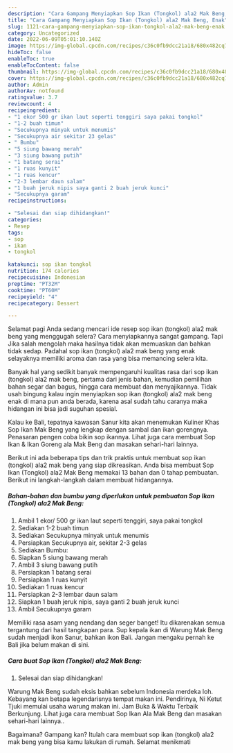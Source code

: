 ```yaml
---
description: "Cara Gampang Menyiapkan Sop Ikan (Tongkol) ala2 Mak Beng, Enak"
title: "Cara Gampang Menyiapkan Sop Ikan (Tongkol) ala2 Mak Beng, Enak"
slug: 1121-cara-gampang-menyiapkan-sop-ikan-tongkol-ala2-mak-beng-enak
category: Uncategorized
date: 2022-06-09T05:01:10.140Z
image: https://img-global.cpcdn.com/recipes/c36c0fb9dcc21a18/680x482cq70/sop-ikan-tongkol-ala2-mak-beng-foto-resep-utama.jpg
hideToc: false
enableToc: true
enableTocContent: false
thumbnail: https://img-global.cpcdn.com/recipes/c36c0fb9dcc21a18/680x482cq70/sop-ikan-tongkol-ala2-mak-beng-foto-resep-utama.jpg
cover: https://img-global.cpcdn.com/recipes/c36c0fb9dcc21a18/680x482cq70/sop-ikan-tongkol-ala2-mak-beng-foto-resep-utama.jpg
author: Admin
authorAv: notfound
ratingvalue: 3.7
reviewcount: 4
recipeingredient:
- "1 ekor 500 gr ikan laut seperti tenggiri saya pakai tongkol"
- "1-2 buah timun"
- "Secukupnya minyak untuk menumis"
- "Secukupnya air sekitar 23 gelas"
- " Bumbu"
- "5 siung bawang merah"
- "3 siung bawang putih"
- "1 batang serai"
- "1 ruas kunyit"
- "1 ruas kencur"
- "2-3 lembar daun salam"
- "1 buah jeruk nipis saya ganti 2 buah jeruk kunci"
- "Secukupnya garam"
recipeinstructions:

- "Selesai dan siap dihidangkan!"
categories:
- Resep
tags:
- sop
- ikan
- tongkol

katakunci: sop ikan tongkol 
nutrition: 174 calories
recipecuisine: Indonesian
preptime: "PT32M"
cooktime: "PT60M"
recipeyield: "4"
recipecategory: Dessert

---
```



Selamat pagi Anda sedang mencari ide resep sop ikan (tongkol) ala2 mak beng yang menggugah selera? Cara menyiapkannya sangat gampang. Tapi Jika salah mengolah maka hasilnya tidak akan memuaskan dan bahkan tidak sedap. Padahal sop ikan (tongkol) ala2 mak beng yang enak selayaknya memiliki aroma dan rasa yang bisa memancing selera kita.


Banyak hal yang sedikit banyak mempengaruhi kualitas rasa dari sop ikan (tongkol) ala2 mak beng, pertama dari jenis bahan, kemudian pemilihan bahan segar dan bagus, hingga cara membuat dan menyajikannya. Tidak usah bingung kalau ingin menyiapkan sop ikan (tongkol) ala2 mak beng enak di mana pun anda berada, karena asal sudah tahu caranya maka hidangan ini bisa jadi suguhan spesial.

Kalau ke Bali, tepatnya kawasan Sanur kita akan menemukan Kuliner Khas Sop Ikan Mak Beng yang lengkap dengan sambal dan ikan gorengnya. Penasaran pengen coba bikin sop ikannya. Lihat juga cara membuat Sop Ikan &amp; Ikan Goreng ala Mak Beng dan masakan sehari-hari lainnya.


Berikut ini ada beberapa tips dan trik praktis untuk membuat sop ikan (tongkol) ala2 mak beng yang siap dikreasikan. Anda bisa membuat Sop Ikan (Tongkol) ala2 Mak Beng memakai 13 bahan dan 0 tahap pembuatan. Berikut ini langkah-langkah dalam membuat hidangannya.

<!--inarticleads1-->

##### Bahan-bahan dan bumbu yang diperlukan untuk pembuatan Sop Ikan (Tongkol) ala2 Mak Beng:

1. Ambil 1 ekor/ 500 gr ikan laut seperti tenggiri, saya pakai tongkol
1. Sediakan 1-2 buah timun
1. Sediakan Secukupnya minyak untuk menumis
1. Persiapkan Secukupnya air, sekitar 2-3 gelas
1. Sediakan  Bumbu:
1. Siapkan 5 siung bawang merah
1. Ambil 3 siung bawang putih
1. Persiapkan 1 batang serai
1. Persiapkan 1 ruas kunyit
1. Sediakan 1 ruas kencur
1. Persiapkan 2-3 lembar daun salam
1. Siapkan 1 buah jeruk nipis, saya ganti 2 buah jeruk kunci
1. Ambil Secukupnya garam


Memiliki rasa asam yang nendang dan seger banget! Itu dikarenakan semua tergantung dari hasil tangkapan para. Sup kepala ikan di Warung Mak Beng sudah menjadi ikon Sanur, bahkan ikon Bali. Jangan mengaku pernah ke Bali jika belum makan di sini. 

<!--inarticleads2-->

##### Cara buat Sop Ikan (Tongkol) ala2 Mak Beng:


1. Selesai dan siap dihidangkan!

Warung Mak Beng sudah eksis bahkan sebelum Indonesia merdeka loh. Kebayang kan betapa legendarisnya tempat makan ini. Pendirinya, Ni Ketut Tjuki memulai usaha warung makan ini. Jam Buka &amp; Waktu Terbaik Berkunjung. Lihat juga cara membuat Sop Ikan Ala Mak Beng dan masakan sehari-hari lainnya.. 

Bagaimana? Gampang kan? Itulah cara membuat sop ikan (tongkol) ala2 mak beng yang bisa kamu lakukan di rumah. Selamat menikmati
